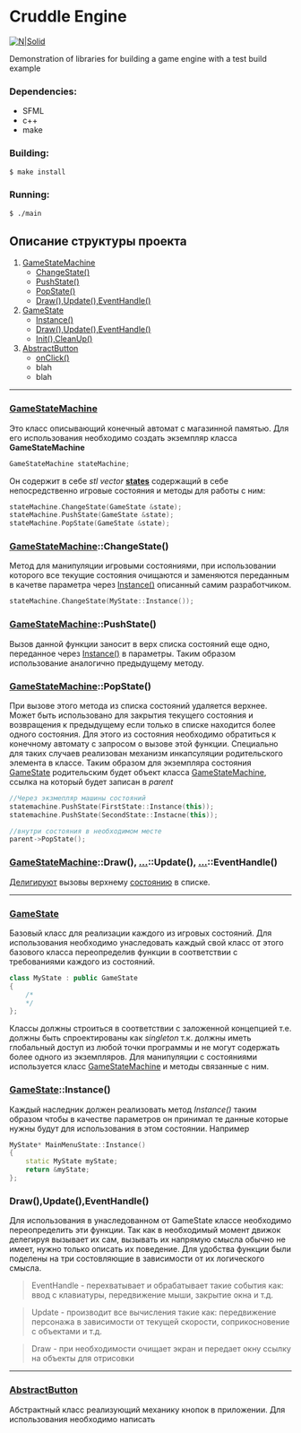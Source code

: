 # Cruddle Engine

[![N|Solid](https://pp.userapi.com/c840436/v840436638/3d3e4/xIRLcWSTnJo.jpg?ava=1)](https://vk.com/crudlestudio)

Demonstration of libraries for building a game engine with a test build example

### Dependencies:
 - SFML
 - c++
 - make
 
### Building:
```sh
$ make install
```

### Running:
```sh
$ ./main
```

## Описание структуры проекта
1. [GameStateMachine](#statemachine)
    - [ChangeState()](#changestate)
    - [PushState()](#pushstate)
    - [PopState()](#popstate)
    - [Draw(),Update(),EventHandle()](#drupev)
2. [GameState](#state)
    - [Instance()](#stateinstance)
    - [Draw(),Update(),EventHandle()](#drupevstates)
    - [Init(),CleanUp()](#initclean)
3. [AbstractButton](#button)
    - [onClick()](#onClick())
    - blah
    - blah
  
<hr>

### <a name="statemachine"></a> [GameStateMachine](#statemachine)
Это класс описывающий конечный автомат с магазинной памятью.
Для его использования необходимо создать экземпляр класса __GameStateMachine__
```c++
GameStateMachine stateMachine;
```
Он содержит в себе *stl vector* __[states](#state)__ содержащий в себе непосредственно игровые состояния и методы для работы с ним:
```c++
stateMachine.ChangeState(GameState &state);
stateMachine.PushState(GameState &state);
stateMachine.PopState(GameState &state);
```

### <a name=""></a>

### <a name="changestate"></a>  [GameStateMachine](#statemachine)::ChangeState()
Метод для манипуляции игровыми состояниями, при использовании которого все текущие состояния очищаются и заменяются переданным в качетве параметра через [Instance()](#stateinstance) описанный самим разработчиком.
```c++
stateMachine.ChangeState(MyState::Instance());
```

### <a name="pushstate"></a> [GameStateMachine](#statemachine)::PushState()
Вызов данной функции заносит в верх списка состояний еще одно, переданное через [Instance()](#stateinstance) в параметры.
Таким образом использование аналогично предыдущему методу.

### <a name="popstate"></a> [GameStateMachine](#statemachine)::PopState()
При вызове этого метода из списка состояний удаляется верхнее.
Может быть использовано для закрытия текущего состояния и возвращения к предыдущему если только в списке находится более одного состояния.
Для этого из состояния необходимо обратиться к конечному автомату с запросом о вызове этой функции.
Специально для таких случаев реализован механизм инкапсуляции родительского элемента в классе. Таким образом для экземпляра состояния [GameState](#state) родительским будет объект класса [GameStateMachine](#statemachine), ссылка на который будет записан в *parent*
```c++
//Через экзмепляр машины состояний
statemachine.PushState(FirstState::Instance(this));
statemachine.PushState(SecondState::Instacne(this));
```

```c++
//внутри состояния в необходимом месте
parent->PopState();
```

### <a name="drupev"></a>  [GameStateMachine](#statemachine)::Draw(), [...](#statemachine)::Update(), [...](#statemachine)::EventHandle()
[Делигируют](#drupevstates) вызовы верхнему [состоянию](#state) в списке.

<hr>
  
### <a name="state"></a> [GameState](#state)
Базовый класс для реализации каждого из игровых состояний.
Для использования необходимо унаследовать каждый свой класс от этого базового класса переопределив функции в соответствии с требованиями каждого из состояний.
```c++
class MyState : public GameState
{
    /*
    */
};
```
Классы должны строиться в соответствии с заложенной концепцией т.е. должны быть спроектированы как *singleton* т.к. должны иметь глобальный доступ из любой точки программы и не могут содержать более одного из экземпляров.
Для манипуляции с состояниями используется класс [GameStateMachine](#statemachine) и методы связанные с ним.

### <a name="stateinstance"></a> [GameState](#state)::Instance()
Каждый наследник должен реализовать метод *Instance()* таким образом чтобы в качестве параметров он принимал те данные которые нужны будут для использования в этом состоянии.
Например 
```c++
MyState* MainMenuState::Instance()
{
    static MyState myState;
    return &myState;
};
```

### <a name="drupevstates"></a> Draw(),Update(),EventHandle()
Для использования в унаследованном от GameState классе необходимо переопределить эти функции.
Так как в необходимый момент движок делегируя вызывает их сам, вызывать их напрямую смысла обычно не имеет, нужно только описать их поведение.
Для удобства функции были поделены на три состовляющие в зависимости от их логического смысла.
>EventHandle - перехватывает и обрабатывает такие события как: ввод с клавиатуры, передвижение мыши, закрытие окна и т.д.
  
>Update - производит все вычисления такие как: передвижение персонажа в зависимости от текущей скорости, соприкосновение с объектами и т.д.
  
>Draw - при необходимости очищает экран и передает окну ссылку на объекты для отрисовки
  
  <hr>

  ### <a name="button"></a> <p align="justify">[AbstractButton](#button)</p>
  Абстрактный класс реализующий механику кнопок в приложении.
  Для использования необходимо написать 